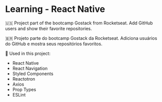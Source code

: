# Learning - React Native

:us: Project part of the bootcamp Gostack from Rocketseat. Add GitHub users and show their favorite repositories.

:brazil: Projeto parte do bootcamp Gostack da Rocketseat. Adiciona usuários do GitHub e mostra seus repositórios favoritos.

:toolbox: Used in this project:

- React Native
- React Navigation
- Styled Components
- Reactotron
- Axios
- Prop Types
- ESLint

